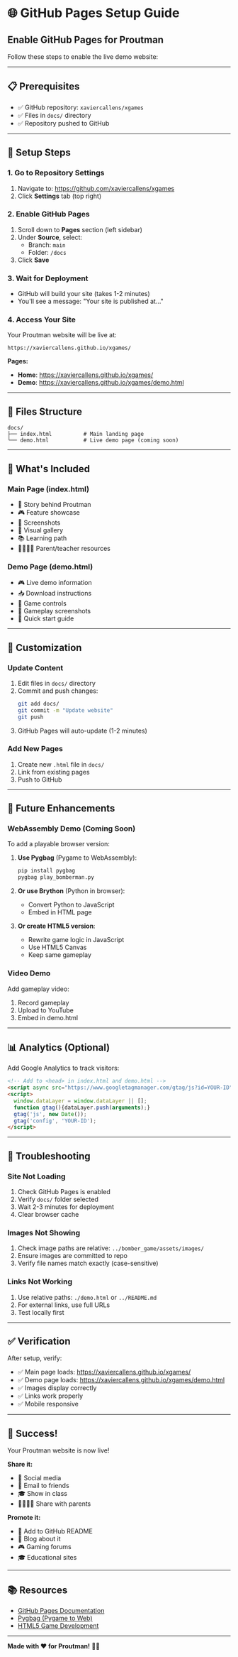 # 🌐 GitHub Pages Setup Guide

## Enable GitHub Pages for Proutman

Follow these steps to enable the live demo website:

---

## 📋 **Prerequisites**

- ✅ GitHub repository: `xaviercallens/xgames`
- ✅ Files in `docs/` directory
- ✅ Repository pushed to GitHub

---

## 🚀 **Setup Steps**

### **1. Go to Repository Settings**

1. Navigate to: https://github.com/xaviercallens/xgames
2. Click **Settings** tab (top right)

### **2. Enable GitHub Pages**

1. Scroll down to **Pages** section (left sidebar)
2. Under **Source**, select:
   - Branch: `main`
   - Folder: `/docs`
3. Click **Save**

### **3. Wait for Deployment**

- GitHub will build your site (takes 1-2 minutes)
- You'll see a message: "Your site is published at..."

### **4. Access Your Site**

Your Proutman website will be live at:
```
https://xaviercallens.github.io/xgames/
```

**Pages:**
- **Home**: https://xaviercallens.github.io/xgames/
- **Demo**: https://xaviercallens.github.io/xgames/demo.html

---

## 📁 **Files Structure**

```
docs/
├── index.html          # Main landing page
└── demo.html           # Live demo page (coming soon)
```

---

## 🎨 **What's Included**

### **Main Page (index.html)**
- 🌟 Story behind Proutman
- 🎮 Feature showcase
- 📸 Screenshots
- 🎨 Visual gallery
- 📚 Learning path
- 👨‍👩‍👧‍👦 Parent/teacher resources

### **Demo Page (demo.html)**
- 🎮 Live demo information
- 📥 Download instructions
- 🎯 Game controls
- 📸 Gameplay screenshots
- 🚀 Quick start guide

---

## 🔧 **Customization**

### **Update Content**

1. Edit files in `docs/` directory
2. Commit and push changes:
   ```bash
   git add docs/
   git commit -m "Update website"
   git push
   ```
3. GitHub Pages will auto-update (1-2 minutes)

### **Add New Pages**

1. Create new `.html` file in `docs/`
2. Link from existing pages
3. Push to GitHub

---

## 🎯 **Future Enhancements**

### **WebAssembly Demo (Coming Soon)**

To add a playable browser version:

1. **Use Pygbag** (Pygame to WebAssembly):
   ```bash
   pip install pygbag
   pygbag play_bomberman.py
   ```

2. **Or use Brython** (Python in browser):
   - Convert Python to JavaScript
   - Embed in HTML page

3. **Or create HTML5 version**:
   - Rewrite game logic in JavaScript
   - Use HTML5 Canvas
   - Keep same gameplay

### **Video Demo**

Add gameplay video:
1. Record gameplay
2. Upload to YouTube
3. Embed in demo.html

---

## 📊 **Analytics (Optional)**

Add Google Analytics to track visitors:

```html
<!-- Add to <head> in index.html and demo.html -->
<script async src="https://www.googletagmanager.com/gtag/js?id=YOUR-ID"></script>
<script>
  window.dataLayer = window.dataLayer || [];
  function gtag(){dataLayer.push(arguments);}
  gtag('js', new Date());
  gtag('config', 'YOUR-ID');
</script>
```

---

## 🐛 **Troubleshooting**

### **Site Not Loading**

1. Check GitHub Pages is enabled
2. Verify `docs/` folder selected
3. Wait 2-3 minutes for deployment
4. Clear browser cache

### **Images Not Showing**

1. Check image paths are relative: `../bomber_game/assets/images/`
2. Ensure images are committed to repo
3. Verify file names match exactly (case-sensitive)

### **Links Not Working**

1. Use relative paths: `./demo.html` or `../README.md`
2. For external links, use full URLs
3. Test locally first

---

## ✅ **Verification**

After setup, verify:

- ✅ Main page loads: https://xaviercallens.github.io/xgames/
- ✅ Demo page loads: https://xaviercallens.github.io/xgames/demo.html
- ✅ Images display correctly
- ✅ Links work properly
- ✅ Mobile responsive

---

## 🎉 **Success!**

Your Proutman website is now live!

**Share it:**
- 📱 Social media
- 📧 Email to friends
- 🎓 Show in class
- 👨‍👩‍👧‍👦 Share with parents

**Promote it:**
- 🌟 Add to GitHub README
- 📝 Blog about it
- 🎮 Gaming forums
- 🎓 Educational sites

---

## 📚 **Resources**

- [GitHub Pages Documentation](https://docs.github.com/en/pages)
- [Pygbag (Pygame to Web)](https://pygame-web.github.io/)
- [HTML5 Game Development](https://developer.mozilla.org/en-US/docs/Games)

---

**Made with ❤️ for Proutman!** 💨🤖
